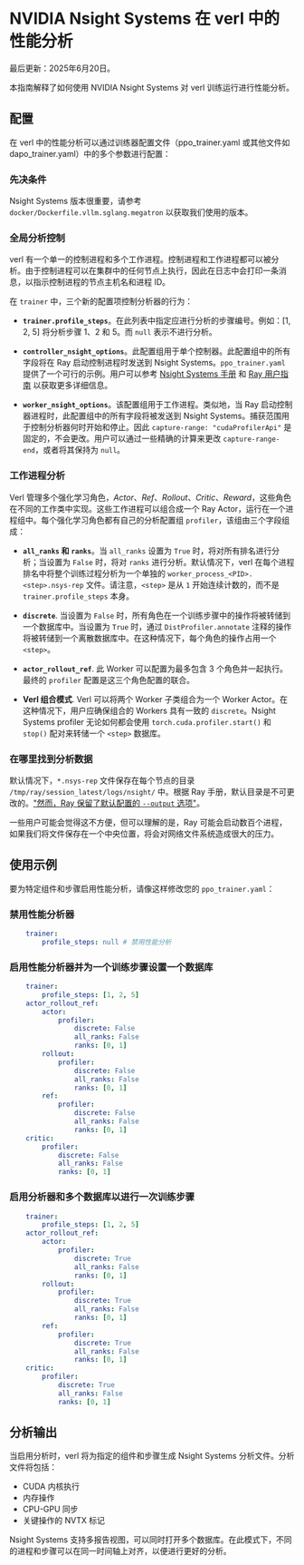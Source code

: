 # NVIDIA Nsight Systems 在 verl 中的性能分析

最后更新：2025年6月20日。

本指南解释了如何使用 NVIDIA Nsight Systems 对 verl 训练运行进行性能分析。

## 配置

在 verl 中的性能分析可以通过训练器配置文件（ppo_trainer.yaml 或其他文件如 dapo_trainer.yaml）中的多个参数进行配置：

### 先决条件

Nsight Systems 版本很重要，请参考 `docker/Dockerfile.vllm.sglang.megatron` 以获取我们使用的版本。

### 全局分析控制

verl 有一个单一的控制进程和多个工作进程。控制进程和工作进程都可以被分析。由于控制进程可以在集群中的任何节点上执行，因此在日志中会打印一条消息，以指示控制进程的节点主机名和进程 ID。

在 `trainer` 中，三个新的配置项控制分析器的行为：

* **`trainer.profile_steps`**。在此列表中指定应进行分析的步骤编号。例如：[1, 2, 5] 将分析步骤 1、2 和 5。而 ``null`` 表示不进行分析。

* **`controller_nsight_options`**。此配置组用于单个控制器。此配置组中的所有字段将在 Ray 启动控制进程时发送到 Nsight Systems。`ppo_trainer.yaml` 提供了一个可行的示例。用户可以参考 [Nsight Systems 手册](https://docs.nvidia.com/nsight-systems/UserGuide/index.html) 和 [Ray 用户指南](https://docs.ray.io/en/latest/ray-observability/user-guides/profiling.html) 以获取更多详细信息。

* **`worker_nsight_options`**。该配置组用于工作进程。类似地，当 Ray 启动控制器进程时，此配置组中的所有字段将被发送到 Nsight Systems。捕获范围用于控制分析器何时开始和停止。因此 `capture-range: "cudaProfilerApi"` 是固定的，不会更改。用户可以通过一些精确的计算来更改 `capture-range-end`，或者将其保持为 `null`。

### 工作进程分析

Verl 管理多个强化学习角色，_Actor_、_Ref_、_Rollout_、_Critic_、_Reward_，这些角色在不同的工作类中实现。这些工作进程可以组合成一个 Ray Actor，运行在一个进程组中。每个强化学习角色都有自己的分析配置组 `profiler`，该组由三个字段组成：

* **`all_ranks` 和 `ranks`**。当 `all_ranks` 设置为 `True` 时，将对所有排名进行分析；当设置为 `False` 时，将对 `ranks` 进行分析。默认情况下，verl 在每个进程排名中将整个训练过程分析为一个单独的 `worker_process_<PID>.<step>.nsys-rep` 文件。请注意，`<step>` 是从 `1` 开始连续计数的，而不是 `trainer.profile_steps` 本身。

* **`discrete`**. 当设置为 `False` 时，所有角色在一个训练步骤中的操作将被转储到一个数据库中。当设置为 `True` 时，通过 `DistProfiler.annotate` 注释的操作将被转储到一个离散数据库中。在这种情况下，每个角色的操作占用一个 `<step>`。

* **`actor_rollout_ref`**. 此 Worker 可以配置为最多包含 3 个角色并一起执行。最终的 `profiler` 配置是这三个角色配置的联合。

* **Verl 组合模式**. Verl 可以将两个 Worker 子类组合为一个 Worker Actor。在这种情况下，用户应确保组合的 Workers 具有一致的 `discrete`。Nsight Systems profiler 无论如何都会使用 `torch.cuda.profiler.start()` 和 `stop()` 配对来转储一个 `<step>` 数据库。

### 在哪里找到分析数据

默认情况下，`*.nsys-rep` 文件保存在每个节点的目录 `/tmp/ray/session_latest/logs/nsight/` 中。根据 Ray 手册，默认目录是不可更改的。["然而，Ray 保留了默认配置的 `--output` 选项"](https://docs.ray.io/en/latest/ray-observability/user-guides/profiling.html)。

一些用户可能会觉得这不方便，但可以理解的是，Ray 可能会启动数百个进程，如果我们将文件保存在一个中央位置，将会对网络文件系统造成很大的压力。

## 使用示例

要为特定组件和步骤启用性能分析，请像这样修改您的 `ppo_trainer.yaml`：

### 禁用性能分析器
```yaml
    trainer:
        profile_steps: null # 禁用性能分析
```

### 启用性能分析器并为一个训练步骤设置一个数据库
```yaml
    trainer:
        profile_steps: [1, 2, 5]
    actor_rollout_ref:
        actor:
            profiler:
                discrete: False
                all_ranks: False
                ranks: [0, 1]
        rollout:
            profiler:
                discrete: False
                all_ranks: False
                ranks: [0, 1]
        ref:
            profiler:
                discrete: False
                all_ranks: False
                ranks: [0, 1]
    critic:
        profiler:
            discrete: False
            all_ranks: False
            ranks: [0, 1]
```

### 启用分析器和多个数据库以进行一次训练步骤
```yaml
    trainer:
        profile_steps: [1, 2, 5]
    actor_rollout_ref:
        actor:
            profiler:
                discrete: True
                all_ranks: False
                ranks: [0, 1]
        rollout:
            profiler:
                discrete: True
                all_ranks: False
                ranks: [0, 1]
        ref:
            profiler:
                discrete: True
                all_ranks: False
                ranks: [0, 1]
    critic:
        profiler:
            discrete: True
            all_ranks: False
            ranks: [0, 1]
```

## 分析输出

当启用分析时，verl 将为指定的组件和步骤生成 Nsight Systems 分析文件。分析文件将包括：

- CUDA 内核执行
- 内存操作
- CPU-GPU 同步
- 关键操作的 NVTX 标记

Nsight Systems 支持多报告视图，可以同时打开多个数据库。在此模式下，不同的进程和步骤可以在同一时间轴上对齐，以便进行更好的分析。